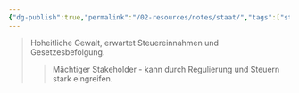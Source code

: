 ```yaml
---
{"dg-publish":true,"permalink":"/02-resources/notes/staat/","tags":["stakeholder/regulierung","wirtschaft/bwl"],"noteIcon":"","updated":"2025-10-29T12:59:10.544+01:00"}
---
```


>Hoheitliche Gewalt, erwartet Steuereinnahmen und Gesetzesbefolgung.
>>Mächtiger Stakeholder - kann durch Regulierung und Steuern stark eingreifen.